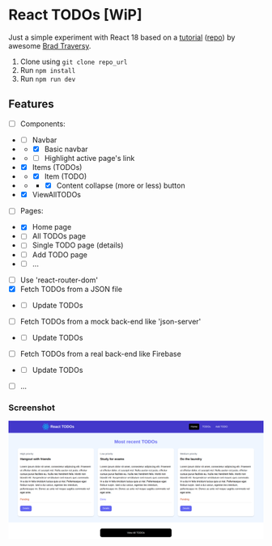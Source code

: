 # React TODOs [WiP]

Just a simple experiment with React 18 based on a [tutorial](https://youtu.be/LDB4uaJ87e0) ([repo](https://github.com/bradtraversy/react-crash-2024)) by awesome [Brad Traversy](https://github.com/bradtraversy).

1. Clone using `git clone repo_url`
2. Run `npm install`
3. Run `npm run dev`

## Features

-   [ ] Components:
-   -   [ ] Navbar
-   -   -   [x] Basic navbar
-   -   -   [ ] Highlight active page's link
-   -   [x] Items (TODOs)
-   -   -   [x] Item (TODO)
-   -   -   -   [x] Content collapse (more or less) button
-   -   [x] ViewAllTODOs
-   [ ] Pages:
-   -   [x] Home page
-   -   [ ] All TODOs page
-   -   [ ] Single TODO page (details)
-   -   [ ] Add TODO page
-   -   [ ] ...
-   [ ] Use 'react-router-dom'
-   [x] Fetch TODOs from a JSON file
-   -   [ ] Update TODOs
-   [ ] Fetch TODOs from a mock back-end like 'json-server'
-   -   [ ] Update TODOs
-   [ ] Fetch TODOs from a real back-end like Firebase
-   -   [ ] Update TODOs
-   [ ] ...

### Screenshot

![Screenshot](screenshot.png 'Screenshot')
